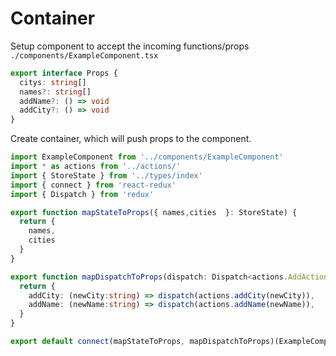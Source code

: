# Container

Setup component to accept the incoming functions/props
`./components/ExampleComponent.tsx`
```typescript 
export interface Props {
  citys: string[]
  names?: string[]
  addName?: () => void
  addCity?: () => void
}
```
Create container, which will push props to the component.

```typescript
import ExampleComponent from '../components/ExampleComponent'
import * as actions from '../actions/'
import { StoreState } from '../types/index'
import { connect } from 'react-redux'
import { Dispatch } from 'redux'

export function mapStateToProps({ names,cities  }: StoreState) {
  return {
    names,
    cities
  }
}

export function mapDispatchToProps(dispatch: Dispatch<actions.AddAction>) {
  return {
    addCity: (newCity:string) => dispatch(actions.addCity(newCity)),
    addName: (newName:string) => dispatch(actions.addName(newName)),
  }
}

export default connect(mapStateToProps, mapDispatchToProps)(ExampleComponent)
```
